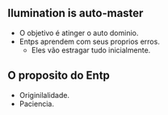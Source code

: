## Ilumination is auto-master

- O objetivo é atinger o auto dominio. 
- Entps aprendem com seus proprios erros. 
	- Eles vão estragar tudo inicialmente. 

## O proposito do Entp 

- Originilalidade. 
- Paciencia. 